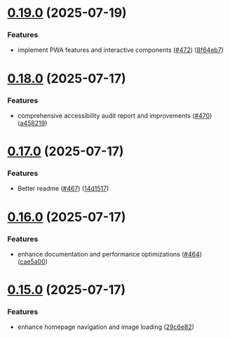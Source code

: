 # [0.19.0](https://github.com/dailydotdev/docs/compare/v0.18.0...v0.19.0) (2025-07-19)


### Features

* implement PWA features and interactive components ([#472](https://github.com/dailydotdev/docs/issues/472)) ([8f64eb7](https://github.com/dailydotdev/docs/commit/8f64eb7b01b85f224b89672ef227a2b120ab8450))



# [0.18.0](https://github.com/dailydotdev/docs/compare/v0.17.0...v0.18.0) (2025-07-17)


### Features

* comprehensive accessibility audit report and improvements ([#470](https://github.com/dailydotdev/docs/issues/470)) ([a458219](https://github.com/dailydotdev/docs/commit/a458219daef3c927c9efafed182f2be177ccb8c8))



# [0.17.0](https://github.com/dailydotdev/docs/compare/v0.16.0...v0.17.0) (2025-07-17)


### Features

* Better readme ([#467](https://github.com/dailydotdev/docs/issues/467)) ([14d1517](https://github.com/dailydotdev/docs/commit/14d15171ad793bb89bee7b324968dd4437954062))



# [0.16.0](https://github.com/dailydotdev/docs/compare/v0.15.0...v0.16.0) (2025-07-17)


### Features

* enhance documentation and performance optimizations ([#464](https://github.com/dailydotdev/docs/issues/464)) ([cae5a00](https://github.com/dailydotdev/docs/commit/cae5a0069460086193378fff2b581c0a390608f5))



# [0.15.0](https://github.com/dailydotdev/docs/compare/v0.14.0...v0.15.0) (2025-07-17)


### Features

* enhance homepage navigation and image loading ([29c6e82](https://github.com/dailydotdev/docs/commit/29c6e82fc47ccd396ebf29f90f92e6406e183326))



